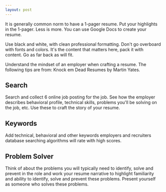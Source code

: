 ```yaml
---
layout: post
---
```


It is generally common norm to have a 1-pager resume. Put your highlights in the 1-pager. Less is more. You can use Google Docs to create your resume.

Use black and white, with clean professional formatting. Don't go overboard with fonts and colors. It's the content that matters here, pack it with content. Go as far back as will fit.

Understand the mindset of an employer when crafting a resume. The following tips are from: Knock em Dead Resumes by Martin Yates.

## Search

Search and collect 6 online job posting for the job. See how the employer describes behavioral profile, technical skills, problems you'll be solving on the job, etc. Use these to craft the story of your resume.

## Keywords

Add technical, behavioral and other keywords employers and recruiters database searching algorithms will rate with high scores.

## Problem Solver

Think of about the problems you will typically need to identify, solve and prevent in the role and work your resume narrative to highlight familiarity and ability to identify, solve and prevent these problems. Present yourself as someone who solves these problems.
